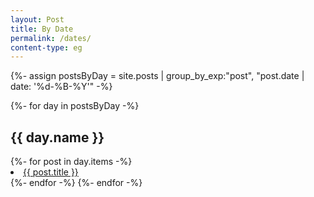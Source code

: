 ```yaml
---
layout: Post
title: By Date
permalink: /dates/
content-type: eg
---
```


<div>
  {%- assign postsByDay = site.posts | group_by_exp:"post", "post.date | date: '%d-%B-%Y'" -%}
  
  {%- for day in postsByDay -%}
    <h2 id="{{ day.name }}" class="bylink_h2">{{ day.name }}</h2>
        {%- for post in day.items -%}
          <li class="bylink">
            <a href="{{ post.url }}">{{ post.title }}</a>
          </li>
        {%- endfor -%}
  {%- endfor -%}

</div>